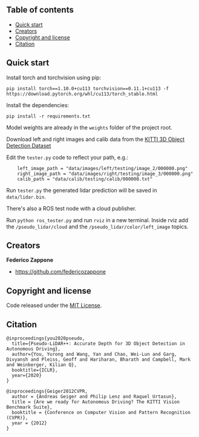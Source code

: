 ## Table of contents

- [Quick start](#quick-start)
- [Creators](#creators)
- [Copyright and license](#copyright-and-license)
- [Citation](#citation)


## Quick start

Install torch and torchvision using pip:

```pip install torch==1.10.0+cu113 torchvision==0.11.1+cu113 -f https://download.pytorch.org/whl/cu113/torch_stable.html```

Install the dependencies:

```pip install -r requirements.txt```

Model weights are already in the ```weights``` folder of the project root.

Download left and right images and calib data from the [KITTI 3D Object Detection Dataset](http://www.cvlibs.net/datasets/kitti/eval_object.php?obj_benchmark=3d)

Edit the ```tester.py``` code to reflect your path, e.g.:

```
    left_image_path = "data/images/left/testing/image_2/000000.png"
    right_image_path = "data/images/right/testing/image_3/000000.png"
    calib_path = "data/calib/testing/calib/000000.txt"
```

Run ```tester.py``` the generated lidar prediction will be saved in ```data/lidar.bin```.

There's also a ROS test node with a cloud publisher.

Run ```python ros_tester.py``` and run ```rviz``` in a new terminal.
Inside rviz add the ```/pseudo_lidar/cloud``` and the ```/pseudo_lidar/color/left_image``` topics.

## Creators

**Federico Zappone**

- <https://github.com/federicozappone>

## Copyright and license

Code released under the [MIT License](https://github.com/federicozappone/pseudo_lidar/LICENSE.md).

## Citation

```
@inproceedings{you2020pseudo,
  title={Pseudo-LiDAR++: Accurate Depth for 3D Object Detection in Autonomous Driving},
  author={You, Yurong and Wang, Yan and Chao, Wei-Lun and Garg, Divyansh and Pleiss, Geoff and Hariharan, Bharath and Campbell, Mark and Weinberger, Kilian Q},
  booktitle={ICLR},
  year={2020}
}
```

```
@inproceedings{Geiger2012CVPR,
  author = {Andreas Geiger and Philip Lenz and Raquel Urtasun},
  title = {Are we ready for Autonomous Driving? The KITTI Vision Benchmark Suite},
  booktitle = {Conference on Computer Vision and Pattern Recognition (CVPR)},
  year = {2012}
}
```

